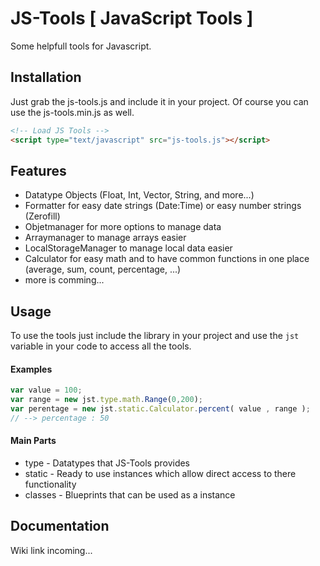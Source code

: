 # JS-Tools [ JavaScript Tools ]

Some helpfull tools for Javascript.

## Installation

Just grab the js-tools.js and include it in your project.
Of course you can use the js-tools.min.js as well.

```html
<!-- Load JS Tools -->
<script type="text/javascript" src="js-tools.js"></script>
```

## Features

* Datatype Objects (Float, Int, Vector, String, and more...)
* Formatter for easy date strings (Date:Time) or easy number strings (Zerofill)
* Objetmanager for more options to manage data
* Arraymanager to manage arrays easier
* LocalStorageManager to manage local data easier
* Calculator for easy math and to have common functions in one place (average, sum, count, percentage, ...)
* more is comming...

## Usage

To use the tools just include the library in your project and use the `jst` variable in your code to
access all the tools.

#### Examples

```javascript
var value = 100;
var range = new jst.type.math.Range(0,200);
var perentage = new jst.static.Calculator.percent( value , range );
// --> percentage : 50
```

#### Main Parts

* type - Datatypes that JS-Tools provides
* static - Ready to use instances which allow direct access to there functionality
* classes - Blueprints that can be used as a instance

## Documentation
Wiki link incoming...
